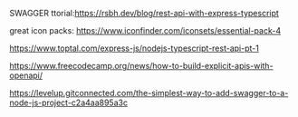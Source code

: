 SWAGGER ttorial:https://rsbh.dev/blog/rest-api-with-express-typescript

great icon packs: https://www.iconfinder.com/iconsets/essential-pack-4

https://www.toptal.com/express-js/nodejs-typescript-rest-api-pt-1

https://www.freecodecamp.org/news/how-to-build-explicit-apis-with-openapi/

https://levelup.gitconnected.com/the-simplest-way-to-add-swagger-to-a-node-js-project-c2a4aa895a3c
